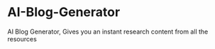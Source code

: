 # AI-Blog-Generator
AI Blog Generator, Gives you an instant research content from all the resources
